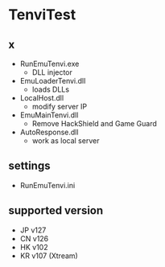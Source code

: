 # TenviTest
## x
+ RunEmuTenvi.exe
	+ DLL injector
+ EmuLoaderTenvi.dll
	+ loads DLLs
+ LocalHost.dll
	+ modify server IP
+ EmuMainTenvi.dll
	+ Remove HackShield and Game Guard
+ AutoResponse.dll
	+ work as local server

## settings
+ RunEmuTenvi.ini

## supported version
+ JP v127
+ CN v126
+ HK v102
+ KR v107 (Xtream)
